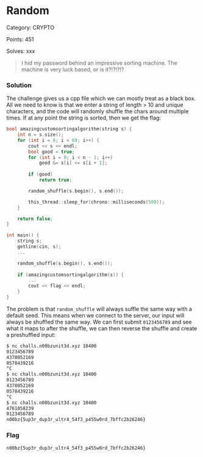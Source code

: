 # Random

Category: CRYPTO

Points: 451

Solves: xxx

>I hid my password behind an impressive sorting machine. The machine is very luck based, or is it?!?!?!?

### Solution

The challenge gives us a cpp file which we can mostly treat as a black box. All we need to know is that we enter a string of length > 10 and unique characters, and the code will randomly shuffle the chars around multiple times. If at any point the string is sorted, then we get the flag:

```cpp
bool amazingcustomsortingalgorithm(string s) {
    int n = s.size();
    for (int i = 0; i < 69; i++) {
        cout << s << endl;
        bool good = true;
        for (int i = 0; i < n - 1; i++)
            good &= s[i] <= s[i + 1];
        
        if (good)
            return true;

        random_shuffle(s.begin(), s.end());

        this_thread::sleep_for(chrono::milliseconds(500));
    }

    return false;
}

int main() {
    string s;
    getline(cin, s);
    ...

    random_shuffle(s.begin(), s.end());
    
    if (amazingcustomsortingalgorithm(s)) {
        ...
        cout << flag << endl;
    }
}
```

The problem is that `random_shuffle` will always suffle the same way with a default seed. This means when we connect to the server, our input will always be shuffled the same way. We can first submit `0123456789` and see what it maps to after the shuffle, we can then reverse the shuffle and create a preshuffled input:

```bash
$ nc challs.n00bzunit3d.xyz 10400
0123456789
4378052169
0578439216
^C
$ nc challs.n00bzunit3d.xyz 10400
0123456789
4378052169
0578439216
^C
$ nc challs.n00bzunit3d.xyz 10400
4761058239
0123456789
n00bz{5up3r_dup3r_ultr4_54f3_p455w0rd_7bffc2b26246}
```

### Flag

```n00bz{5up3r_dup3r_ultr4_54f3_p455w0rd_7bffc2b26246}```